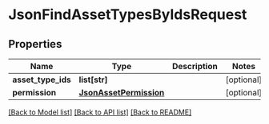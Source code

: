 # JsonFindAssetTypesByIdsRequest

## Properties
Name | Type | Description | Notes
------------ | ------------- | ------------- | -------------
**asset_type_ids** | **list[str]** |  | [optional] 
**permission** | [**JsonAssetPermission**](JsonAssetPermission.md) |  | [optional] 

[[Back to Model list]](../README.md#documentation-for-models) [[Back to API list]](../README.md#documentation-for-api-endpoints) [[Back to README]](../README.md)


